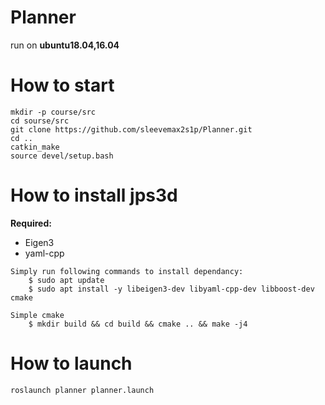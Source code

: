# Planner
run on **ubuntu18.04,16.04**
# How to start
```
mkdir -p course/src
cd sourse/src
git clone https://github.com/sleevemax2s1p/Planner.git
cd ..
catkin_make
source devel/setup.bash
```
# How to install jps3d
**Required:**

* Eigen3
* yaml-cpp
```
Simply run following commands to install dependancy:
    $ sudo apt update
    $ sudo apt install -y libeigen3-dev libyaml-cpp-dev libboost-dev cmake
```
```
Simple cmake
    $ mkdir build && cd build && cmake .. && make -j4
```

# How to launch
```
roslaunch planner planner.launch
``` 
